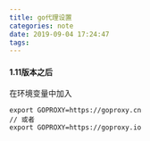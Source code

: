 ```yaml
---
title: go代理设置
categories: note
date: 2019-09-04 17:24:47
tags:
---
```


#### 1.11版本之后
在环境变量中加入
```shell script
export GOPROXY=https://goproxy.cn
// 或者
export GOPROXY=https://goproxy.io
```
